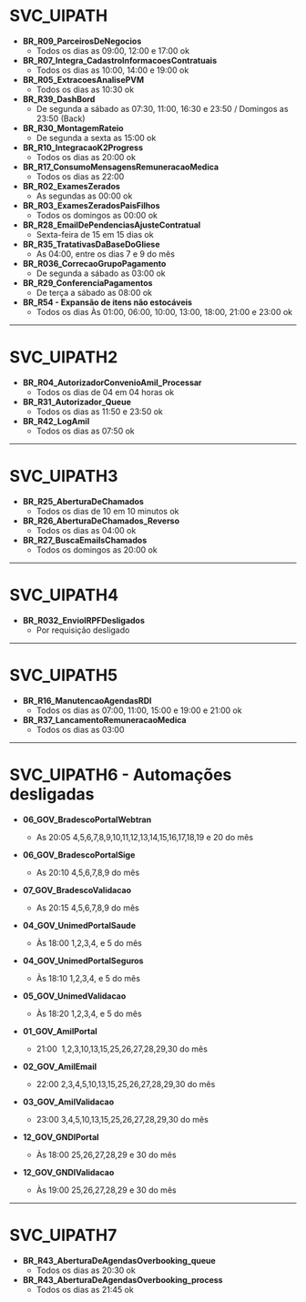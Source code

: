 # SVC_UIPATH

- **BR_R09_ParceirosDeNegocios**
	- Todos os dias as 09:00, 12:00 e 17:00 ok  
- **BR_R07_Integra_CadastroInformacoesContratuais**
	- Todos os dias as 10:00, 14:00 e 19:00 ok  
- **BR_R05_ExtracoesAnalisePVM**
	- Todos os dias as 10:30 ok  
- **BR_R39_DashBord**
	- De segunda a sábado as 07:30, 11:00, 16:30 e 23:50 / Domingos as 23:50 (Back)  
- **BR_R30_MontagemRateio**
	- De segunda a sexta as 15:00 ok  
- **BR_R10_IntegracaoK2Progress**
	- Todos os dias as 20:00 ok  
- **BR_R17_ConsumoMensagensRemuneracaoMedica**
	- Todos os dias as 22:00  
- **BR_R02_ExamesZerados**
	- As segundas as 00:00 ok  
- **BR_R03_ExamesZeradosPaisFilhos**
	- Todos os domingos as 00:00 ok  
- **BR_R28_EmailDePendenciasAjusteContratual**
	- Sexta-feira de 15 em 15 dias ok
- **BR_R35_TratativasDaBaseDoGliese**
	- As 04:00, entre os dias 7 e 9 do mês
- **BR_R036_CorrecaoGrupoPagamento**
	- De segunda a sábado as 03:00 ok
- **BR_R29_ConferenciaPagamentos**
	- De terça a sábado as 08:00 ok  
- **BR_R54 - Expansão de itens não estocáveis**
	- Todos os dias Às 01:00, 06:00, 10:00, 13:00, 18:00, 21:00 e 23:00 ok

---
# SVC_UIPATH2
 
- **BR_R04_AutorizadorConvenioAmil_Processar**
	- Todos os dias de 04 em 04 horas ok  
- **BR_R31_Autorizador_Queue**
	- Todos os dias as 11:50 e 23:50 ok  
- **BR_R42_LogAmil**
	- Todos os dias as 07:50 ok

---
# SVC_UIPATH3

- **BR_R25_AberturaDeChamados**
	- Todos os dias de 10 em 10 minutos ok  
- **BR_R26_AberturaDeChamados_Reverso**
	- Todos os dias as 04:00 ok   
- **BR_R27_BuscaEmailsChamados**
	- Todos os domingos as 20:00 ok

---
# SVC_UIPATH4

- **BR_R032_EnvioIRPFDesligados**
	- Por requisição desligado

---
# SVC_UIPATH5
 
- **BR_R16_ManutencaoAgendasRDI**
	- Todos os dias as 07:00, 11:00, 15:00 e 19:00 e 21:00 ok  
- **BR_R37_LancamentoRemuneracaoMedica**
	- Todos os dias as 03:00

---
# SVC_UIPATH6 - Automações desligadas  
  
- **06_GOV_BradescoPortalWebtran**
	- As 20:05 4,5,6,7,8,9,10,11,12,13,14,15,16,17,18,19 e 20 do mês  
- **06_GOV_BradescoPortalSige**
	- As 20:10 4,5,6,7,8,9 do mês   
- **07_GOV_BradescoValidacao**
	- As 20:15 4,5,6,7,8,9 do mês

- **04_GOV_UnimedPortalSaude**
	- Às 18:00 1,2,3,4, e 5 do mês    
- **04_GOV_UnimedPortalSeguros**
	- Às 18:10 1,2,3,4, e 5 do mês  
- **05_GOV_UnimedValidacao**
	- Às 18:20 1,2,3,4, e 5 do mês

- **01_GOV_AmilPortal**
	- 21:00  1,2,3,10,13,15,25,26,27,28,29,30 do mês  
- **02_GOV_AmilEmail**
	- 22:00 2,3,4,5,10,13,15,25,26,27,28,29,30 do mês  
- **03_GOV_AmilValidacao**
	- 23:00 3,4,5,10,13,15,25,26,27,28,29,30 do mês

- **12_GOV_GNDIPortal**
	- Às 18:00 25,26,27,28,29 e 30 do mês  
- **12_GOV_GNDIValidacao**
	- Às 19:00 25,26,27,28,29 e 30 do mês

---
# SVC_UIPATH7  
  
- **BR_R43_AberturaDeAgendasOverbooking_queue**
	- Todos os dias as 20:30 ok  
- **BR_R43_AberturaDeAgendasOverbooking_process**
	- Todos os dias as 21:45 ok